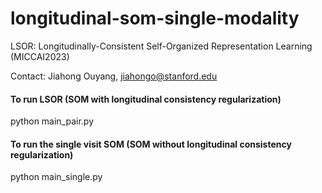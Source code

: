 # longitudinal-som-single-modality
LSOR: Longitudinally-Consistent Self-Organized Representation Learning (MICCAI2023)

Contact: Jiahong Ouyang, jiahongo@stanford.edu

#### To run LSOR  (SOM **with** longitudinal consistency regularization)
python main_pair.py

#### To run the single visit SOM  (SOM **without** longitudinal consistency regularization)
python main_single.py

